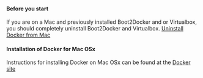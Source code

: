 #### Before you start

If you are on a Mac and previously installed Boot2Docker and or Virtualbox, you should completely uninstall Boot2Docker and Virtualbox. [Uninstall Docker from Mac](https://therealmarv.com/how-to-fully-uninstall-the-offical-docker-os-x-installation/)

#### Installation of Docker for Mac OSx

Instructions for installing Docker on Mac OSx can be found at the [Docker site](https://docs.docker.com/engine/installation/mac/)
